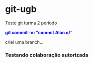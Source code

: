 # git-ugb
Teste git turma 2 periodo

<p style="color:blue; font-weight: bold">git commit -m "commit Alan o/"</p>


criei uma branch...

<h3>Testando colaboração autorizada</h3>

